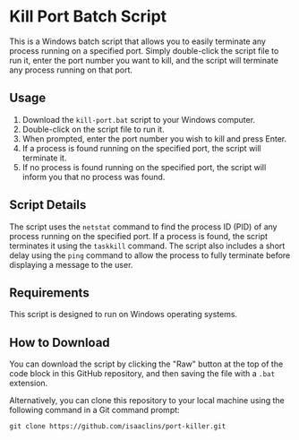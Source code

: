 # Kill Port Batch Script

This is a Windows batch script that allows you to easily terminate any process running on a specified port. Simply double-click the script file to run it, enter the port number you want to kill, and the script will terminate any process running on that port.

## Usage

1. Download the `kill-port.bat` script to your Windows computer.
2. Double-click on the script file to run it.
3. When prompted, enter the port number you wish to kill and press Enter.
4. If a process is found running on the specified port, the script will terminate it.
5. If no process is found running on the specified port, the script will inform you that no process was found.

## Script Details

The script uses the `netstat` command to find the process ID (PID) of any process running on the specified port. If a process is found, the script terminates it using the `taskkill` command. The script also includes a short delay using the `ping` command to allow the process to fully terminate before displaying a message to the user.

## Requirements

This script is designed to run on Windows operating systems.

## How to Download

You can download the script by clicking the "Raw" button at the top of the code block in this GitHub repository, and then saving the file with a `.bat` extension.

Alternatively, you can clone this repository to your local machine using the following command in a Git command prompt:

`git clone https://github.com/isaaclins/port-killer.git`
